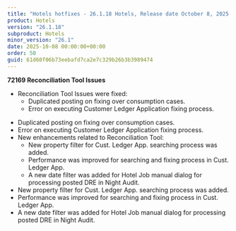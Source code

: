 ```yaml
---
title: "Hotels hotfixes - 26.1.18 Hotels, Release date October 8, 2025 - Hotfixes"
product: Hotels
version: "26.1.18"
subproduct: Hotels
minor_version: "26.1"
date: 2025-10-08 00:00:00+00:00
order: 50
guid: 61d60f06b73eebafd7ca2e7c329b26b3b3989474
---
```


<strong>72169 Reconciliation Tool Issues</strong><ul><li>Reconciliation Tool Issues were fixed:<ul><li>Duplicated posting on fixing over consumption cases.</li><li>Error on executing Customer Ledger Application fixing process.</li></ul></li>
<li>Duplicated posting on fixing over consumption cases.</li>
<li>Error on executing Customer Ledger Application fixing process.</li>
<li>New enhancements related to Reconciliation Tool:<ul><li>New property filter for Cust. Ledger App. searching process was added.</li><li>Performance was improved for searching and fixing process in Cust. Ledger App.</li><li>A new date filter was added for Hotel Job manual dialog for processing posted DRE in Night Audit.</li></ul></li>
<li>New property filter for Cust. Ledger App. searching process was added.</li>
<li>Performance was improved for searching and fixing process in Cust. Ledger App.</li>
<li>A new date filter was added for Hotel Job manual dialog for processing posted DRE in Night Audit.</li></ul>
